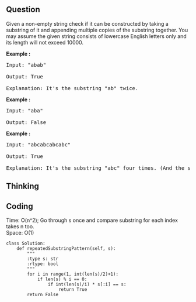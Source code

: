 ## Question
Given a non-empty string check if it can be constructed by taking a substring of it and appending multiple copies of the substring together. You may assume the given string consists of lowercase English letters only and its length will not exceed 10000.

**Example :**
<pre>
Input: "abab"

Output: True

Explanation: It's the substring "ab" twice.
</pre>

**Example :**
<pre>
Input: "aba"

Output: False
</pre>

**Example :**
<pre>
Input: "abcabcabcabc"

Output: True

Explanation: It's the substring "abc" four times. (And the substring "abcabc" twice.)
</pre>

## Thinking


## Coding
Time: O(n^2); Go through s once and compare substring for each index takes n too. </br>
Space: O(1) 
```python3
class Solution:
    def repeatedSubstringPattern(self, s):
        """
        :type s: str
        :rtype: bool
        """
        for i in range(1, int(len(s)/2)+1):
            if len(s) % i == 0:
                if int(len(s)/i) * s[:i] == s:
                    return True
        return False
```

